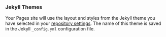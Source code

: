 ### Jekyll Themes

Your Pages site will use the layout and styles from the Jekyll theme you have selected in your [repository settings](https://github.com/PeterQiu3/PeterQiu3.github.io/settings). The name of this theme is saved in the Jekyll `_config.yml` configuration file.
